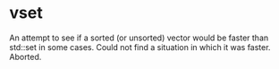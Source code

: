 vset
====
An attempt to see if a sorted (or unsorted) vector would be faster than
std::set in some cases.  Could not find a situation in which it was faster.
Aborted.
